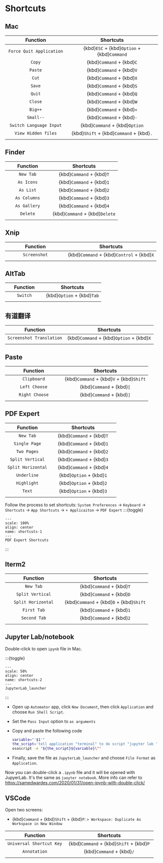 # Shortcuts

<style>
table th:first-of-type {
    width: 40%;
}
table th:nth-of-type(2) {
    width: 60%;
}
</style>



## Mac

|      Function     |    Shortcuts    |      
| :--------------:  | :-------------: |
| `Force Quit Application` | {kbd}`ESC` + {kbd}`Option` + {kbd}`Command`   |
| `Copy`            | {kbd}`Command` + {kbd}`C`   |
| `Paste`           | {kbd}`Command` + {kbd}`V`   |
| `Cut`             | {kbd}`Command` + {kbd}`X`   |
| `Save`            | {kbd}`Command` + {kbd}`S`   |
| `Quit`            | {kbd}`Command` + {kbd}`Q`   |
| `Close`           | {kbd}`Command` + {kbd}`W`   |
| `Big++`           | {kbd}`Command` + {kbd}`+`   |   
| `Small--`         | {kbd}`Command` + {kbd}`-`   |
| `Switch Language Input` | {kbd}`Command` + {kbd}`Option`   |
| `View Hidden files` | {kbd}`Shift` + {kbd}`Command` + {kbd}`.`  |
|    |    |

## Finder

|    Function       |    Shortcuts    |      
| :------------:    | :-------------: |
| `New Tab`         | {kbd}`Command` + {kbd}`T`   |
| `As Icons`        |  {kbd}`Command` + {kbd}`1`  |
| `As List`         | {kbd}`Command` + {kbd}`2`   |
| `As Columns`      |  {kbd}`Command` + {kbd}`3`  |
| `As Gallery`      | {kbd}`Command` + {kbd}`4`   |
| `Delete`          | {kbd}`Command` + {kbd}`Delete` |
|    |    |



## Xnip

|    Function       |    Shortcuts    |      
| :------------:    | :-------------: |
| `Screenshot`      |  {kbd}`Command` + {kbd}`Control` + {kbd}`X`  |
|    |    |



## AltTab

|    Function       |    Shortcuts    |      
| :------------:    | :-------------: |
| `Switch`          |  {kbd}`Option` + {kbd}`Tab`  |
|    |    |



## 有道翻译

|    Function       |    Shortcuts    |      
| :------------:    | :-------------: |
| `Screenshot Translation`  | {kbd}`Command` + {kbd}`Option` + {kbd}`X`   |
|    |    |



## Paste

|    Function       |    Shortcuts    |      
| :------------:    | :-------------: |
| `Clipboard`   | {kbd}`Command` + {kbd}`V` + {kbd}`Shift`   |
| `Left Choose`   | {kbd}`Command` + {kbd}`[`   |
| `Right Choose`  | {kbd}`Command` + {kbd}`]`   |
|    |    |



## PDF Expert

|    Function       |    Shortcuts    |      
| :------------:    | :-------------: |
| `New Tab`         | {kbd}`Command` + {kbd}`T`|
| `Single Page`     |  {kbd}`Command` + {kbd}`1`  |
| `Two Pages`       | {kbd}`Command` + {kbd}`2`   |
| `Split Vertical`  | {kbd}`Command` + {kbd}`3`   |
| `Split Horizontal` |  {kbd}`Command` + {kbd}`4`  |
| `Underline`       |  {kbd}`Option` + {kbd}`1`  |
| `Highlight`       |  {kbd}`Option` + {kbd}`2`  |
| `Text`            |  {kbd}`Option` + {kbd}`3`  |
|    |    |


Follow the process to set shortcuts: `System Preferences` -> `Keyboard` -> `Shortcuts` -> `App Shortcuts` -> `+ Applicaiton` -> `PDF Expert`
:::{toggle}
```{figure} ./Shortcuts_file/Shortcuts-1.jpg
---
scale: 100%
align: center
name: shortcuts-1
---
PDF Expert Shortcuts
```
:::


## Iterm2

|    Function       |    Shortcuts    |      
| :------------:    | :-------------: |
| `New Tab`         | {kbd}`Command` + {kbd}`T`   |
| `Split Vertical`  | {kbd}`Command` + {kbd}`D`   |
| `Split Horizontal` | {kbd}`Command` + {kbd}`D` + {kbd}`Shift`   |
| `First Tab`       |  {kbd}`Command` + {kbd}`1`  |
| `Second Tab`      | {kbd}`Command` + {kbd}`2`   |
|    |    |

## Jupyter Lab/notebook


Double-click to open `ipynb` file in Mac.

:::{toggle}
```{figure} ./Shortcuts_file/Shortcuts-2.jpg
---
scale: 50%
align: center
name: shortcuts-2
---
JupyterLab_launcher
```
:::

- Open up `Automator` app, click `New Document`, then click `Application` and choose `Run Shell Script`.

- Set the `Pass Input` option to `as arguments`

- Copy and paste the following code
    ```bash
    variable="'$1'"
    the_script='tell application "terminal" to do script "jupyter lab '
    osascript -e "${the_script}${variable}\""
    ```

- Finally, save the file as `JupyterLab_launcher` and choose `File Format` as `Application`.




Now you can double-click a `.ipynb` file and it will be opened with JupyerLab. It's the same as `juoyter notebook`. More info can refer to https://samedwardes.com/2020/01/31/open-ipynb-with-double-click/


## VSCode
Open two screens:
- {kbd}`Command` + {kbd}`Shift` + {kbd}`P`: `> Workspace: Duplicate As Workspace in New Window`

|    Function       |    Shortcuts    |      
| :------------:    | :-------------: |
| `Universal Shortcut Key` | {kbd}`Command` + {kbd}`Shift` + {kbd}`P`   |
| `Annotation`      | {kbd}`Command` + {kbd}`/`   |
|    |    |



